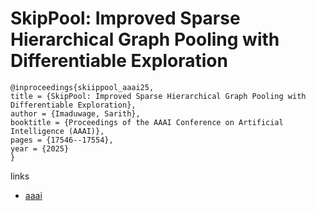 # SkipPool: Improved Sparse Hierarchical Graph Pooling with Differentiable Exploration

```
@inproceedings{skiippool_aaai25,
title = {SkipPool: Improved Sparse Hierarchical Graph Pooling with Differentiable Exploration},
author = {Imaduwage, Sarith},
booktitle = {Proceedings of the AAAI Conference on Artificial Intelligence (AAAI)},
pages = {17546--17554},
year = {2025}
}
```

links
- [aaai](https://ojs.aaai.org/index.php/AAAI/article/view/33929)
